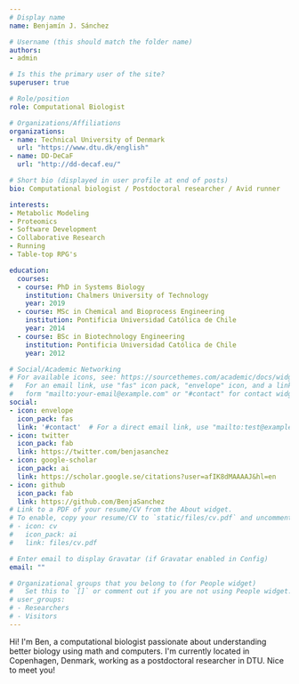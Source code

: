 ```yaml
---
# Display name
name: Benjamín J. Sánchez

# Username (this should match the folder name)
authors:
- admin

# Is this the primary user of the site?
superuser: true

# Role/position
role: Computational Biologist

# Organizations/Affiliations
organizations:
- name: Technical University of Denmark
  url: "https://www.dtu.dk/english"
- name: DD-DeCaF
  url: "http://dd-decaf.eu/"

# Short bio (displayed in user profile at end of posts)
bio: Computational biologist / Postdoctoral researcher / Avid runner

interests:
- Metabolic Modeling
- Proteomics
- Software Development
- Collaborative Research
- Running
- Table-top RPG's

education:
  courses:
  - course: PhD in Systems Biology
    institution: Chalmers University of Technology
    year: 2019
  - course: MSc in Chemical and Bioprocess Engineering
    institution: Pontificia Universidad Católica de Chile
    year: 2014
  - course: BSc in Biotechnology Engineering
    institution: Pontificia Universidad Católica de Chile
    year: 2012

# Social/Academic Networking
# For available icons, see: https://sourcethemes.com/academic/docs/widgets/#icons
#   For an email link, use "fas" icon pack, "envelope" icon, and a link in the
#   form "mailto:your-email@example.com" or "#contact" for contact widget.
social:
- icon: envelope
  icon_pack: fas
  link: '#contact'  # For a direct email link, use "mailto:test@example.org".
- icon: twitter
  icon_pack: fab
  link: https://twitter.com/benjasanchez
- icon: google-scholar
  icon_pack: ai
  link: https://scholar.google.se/citations?user=afIK8dMAAAAJ&hl=en
- icon: github
  icon_pack: fab
  link: https://github.com/BenjaSanchez
# Link to a PDF of your resume/CV from the About widget.
# To enable, copy your resume/CV to `static/files/cv.pdf` and uncomment the lines below.  
# - icon: cv
#   icon_pack: ai
#   link: files/cv.pdf

# Enter email to display Gravatar (if Gravatar enabled in Config)
email: ""

# Organizational groups that you belong to (for People widget)
#   Set this to `[]` or comment out if you are not using People widget.  
# user_groups:
# - Researchers
# - Visitors
---
```


Hi! I'm Ben, a computational biologist passionate about understanding better biology using math and computers. I'm currently located in Copenhagen, Denmark, working as a postdoctoral researcher in DTU. Nice to meet you!
